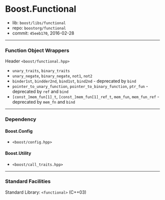 # Boost.Functional

* lib: `boost/libs/functional`
* repo: `boostorg/functional`
* commit: `45eeb170`, 2016-02-28

------
### Function Object Wrappers

Header `<boost/functional.hpp>`

* `unary_traits`, `binary_traits`
* `unary_negate`, `binary_negate`, `not1`, `not2`
* `binder1st`, `bindder2nd`, `bind1st`, `bind2nd` - deprecated by `bind`
* `pointer_to_unary_function`, `pointer_to_binary_function`, `ptr_fun` - deprecated by `ref` and `bind`
* `[const_]mem_fun[1]_t`, `[const_]mem_fun[1]_ref_t`, `mem_fun`, `mem_fun_ref` - deprecated by `mem_fn` and `bind`

------
### Dependency

#### Boost.Config

* `<boost/config.hpp>`

#### Boost.Utility

* `<boost/call_traits.hpp>`

------
### Standard Facilities

Standard Library: `<functional>` (C++03)
